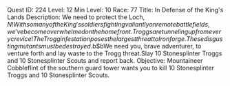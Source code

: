 Quest ID: 224
Level: 12
Min Level: 10
Race: 77
Title: In Defense of the King's Lands
Description: We need to protect the Loch, $N!With so many of the King's soldiers fighting valiantly on remote battlefields, we've become overwhelmed on the home front.Troggs are tunneling up from every crevice!The Trogg infestation poses the largest threat to Ironforge.These disgusting mutants must be destroyed.$b$bWe need you, brave adventurer, to venture forth and lay waste to the Trogg threat.Slay 10 Stonesplinter Troggs and 10 Stonesplinter Scouts and report back.
Objective: Mountaineer Cobbleflint of the southern guard tower wants you to kill 10 Stonesplinter Troggs and 10 Stonesplinter Scouts.
